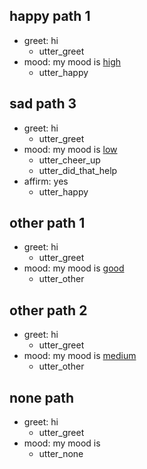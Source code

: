 
## happy path 1
* greet: hi
  - utter_greet
* mood: my mood is [high](mood)
  - utter_happy

## sad path 3
* greet: hi
  - utter_greet
* mood: my mood is [low](mood)
  - utter_cheer_up
  - utter_did_that_help
* affirm: yes
  - utter_happy

##  other path 1
* greet: hi
  - utter_greet
* mood: my mood is [good](mood)
  - utter_other

##  other path 2
* greet: hi
  - utter_greet
* mood: my mood is [medium](mood)
  - utter_other

##  none path
* greet: hi
  - utter_greet
* mood: my mood is 
  - utter_none